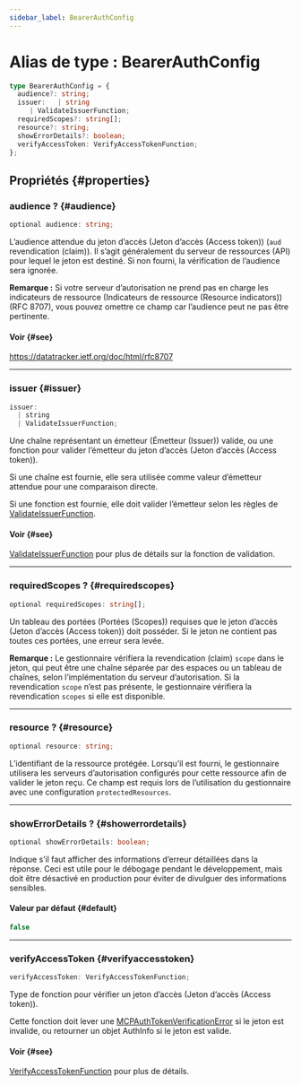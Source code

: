 ```yaml
---
sidebar_label: BearerAuthConfig
---
```


# Alias de type : BearerAuthConfig

```ts
type BearerAuthConfig = {
  audience?: string;
  issuer:   | string
     | ValidateIssuerFunction;
  requiredScopes?: string[];
  resource?: string;
  showErrorDetails?: boolean;
  verifyAccessToken: VerifyAccessTokenFunction;
};
```

## Propriétés {#properties}

### audience ? {#audience}

```ts
optional audience: string;
```

L’audience attendue du jeton d’accès (Jeton d’accès (Access token)) (`aud` revendication (claim)). Il s’agit généralement du serveur de ressources (API) pour lequel le jeton est destiné. Si non fourni, la vérification de l’audience sera ignorée.

**Remarque :** Si votre serveur d’autorisation ne prend pas en charge les indicateurs de ressource (Indicateurs de ressource (Resource indicators)) (RFC 8707), vous pouvez omettre ce champ car l’audience peut ne pas être pertinente.

#### Voir {#see}

https://datatracker.ietf.org/doc/html/rfc8707

***

### issuer {#issuer}

```ts
issuer: 
  | string
  | ValidateIssuerFunction;
```

Une chaîne représentant un émetteur (Émetteur (Issuer)) valide, ou une fonction pour valider l’émetteur du jeton d’accès (Jeton d’accès (Access token)).

Si une chaîne est fournie, elle sera utilisée comme valeur d’émetteur attendue pour une comparaison directe.

Si une fonction est fournie, elle doit valider l’émetteur selon les règles de
[ValidateIssuerFunction](/references/js/type-aliases/ValidateIssuerFunction.md).

#### Voir {#see}

[ValidateIssuerFunction](/references/js/type-aliases/ValidateIssuerFunction.md) pour plus de détails sur la fonction de validation.

***

### requiredScopes ? {#requiredscopes}

```ts
optional requiredScopes: string[];
```

Un tableau des portées (Portées (Scopes)) requises que le jeton d’accès (Jeton d’accès (Access token)) doit posséder. Si le jeton ne contient pas toutes ces portées, une erreur sera levée.

**Remarque :** Le gestionnaire vérifiera la revendication (claim) `scope` dans le jeton, qui peut être une chaîne séparée par des espaces ou un tableau de chaînes, selon l’implémentation du serveur d’autorisation. Si la revendication `scope` n’est pas présente, le gestionnaire vérifiera la revendication `scopes` si elle est disponible.

***

### resource ? {#resource}

```ts
optional resource: string;
```

L’identifiant de la ressource protégée. Lorsqu’il est fourni, le gestionnaire utilisera les serveurs d’autorisation configurés pour cette ressource afin de valider le jeton reçu.
Ce champ est requis lors de l’utilisation du gestionnaire avec une configuration `protectedResources`.

***

### showErrorDetails ? {#showerrordetails}

```ts
optional showErrorDetails: boolean;
```

Indique s’il faut afficher des informations d’erreur détaillées dans la réponse. Ceci est utile pour le débogage pendant le développement, mais doit être désactivé en production pour éviter de divulguer des informations sensibles.

#### Valeur par défaut {#default}

```ts
false
```

***

### verifyAccessToken {#verifyaccesstoken}

```ts
verifyAccessToken: VerifyAccessTokenFunction;
```

Type de fonction pour vérifier un jeton d’accès (Jeton d’accès (Access token)).

Cette fonction doit lever une [MCPAuthTokenVerificationError](/references/js/classes/MCPAuthTokenVerificationError.md) si le jeton est invalide, ou retourner un objet AuthInfo si le jeton est valide.

#### Voir {#see}

[VerifyAccessTokenFunction](/references/js/type-aliases/VerifyAccessTokenFunction.md) pour plus de détails.
